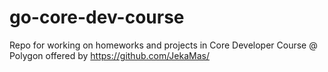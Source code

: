 # go-core-dev-course

Repo for working on homeworks and projects in Core Developer Course @ Polygon offered by https://github.com/JekaMas/
